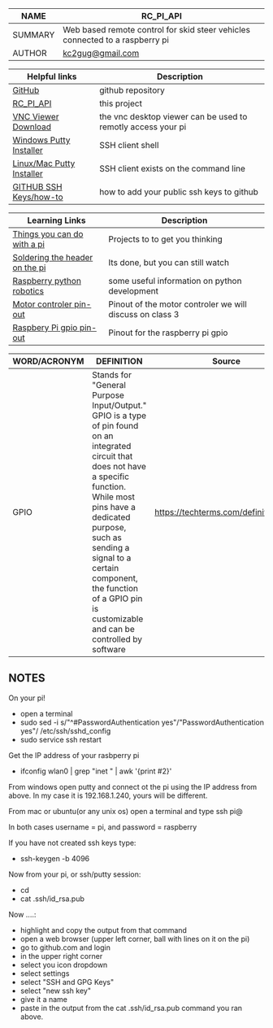 NAME|RC_PI_API
----|---------
SUMMARY|Web based remote control for skid steer vehicles connected to a raspberry pi
AUTHOR|kc2gug@gmail.com

Helpful links | Description
--------------|------------
[GitHub](http://github.com)|github repository
[RC_PI_API](https://github.com/kc2gug/RC_PI_API)|this project
[VNC Viewer Download](https://www.realvnc.com/en/connect/download/viewer/)|the vnc desktop viewer can be used to remotly access your pi
[Windows Putty Installer](https://the.earth.li/~sgtatham/putty/latest/w64/putty-64bit-0.73-installer.msi)| SSH client shell
[Linux/Mac Putty Installer](https://sd.keepcalms.com/i-w600/keep-calm-and-don-t-bother-yourself.jpg)|SSH client exists on the command line
[GITHUB SSH Keys/how-to](https://help.github.com/en/enterprise/2.15/user/articles/adding-a-new-ssh-key-to-your-github-account)| how to add your public ssh keys to github

Learning Links | Description
---------------|------------
[Things you can do with a pi](https://www.youtube.com/watch?v=0XTcJ5-0u00)|Projects to to get you thinking
[Soldering the header on the pi](https://www.youtube.com/watch?v=UDdbaMk39tM)|Its done, but you can still watch
[Raspberry python robotics](https://www.youtube.com/watch?v=41IO4Qe5Jzw)|some useful information on python development
[Motor controler pin-out](https://2.bp.blogspot.com/-xWf_zFTGiHg/Vg2VVGX20LI/AAAAAAAAAz8/Gve48_08Xg0/s1600/Diagram_of_L293D.jpg)| Pinout of the motor controler we will discuss on class 3
[Raspbery Pi gpio pin-out](https://i.stack.imgur.com/yHddo.png)| Pinout for the raspberry pi gpio


WORD/ACRONYM |DEFINITION|Source
-------------|----------|------
GPIO|Stands for "General Purpose Input/Output." GPIO is a type of pin found on an integrated circuit that does not have a specific function. While most pins have a dedicated purpose, such as sending a signal to a certain component, the function of a GPIO pin is customizable and can be controlled by software|https://techterms.com/definition/gpio

## NOTES
On your pi!
* open a terminal
* sudo sed -i s/"^#PasswordAuthentication yes"/"PasswordAuthentication yes"/ /etc/ssh/sshd_config
* sudo service ssh restart

Get the IP address of your rasbperry pi
* ifconfig wlan0 | grep "inet " | awk '{print #2}'  

From windows open putty and connect ot the pi using the IP address from above. In my case it is 192.168.1.240, yours will be different.

From mac or ubuntu(or any unix os) open a terminal and type ssh pi@<output from ifconfig>
  
In both cases username = pi, and password = raspberry

If you have not created ssh keys type:
* ssh-keygen -b 4096

Now from your pi, or ssh/putty session:
* cd
* cat .ssh/id_rsa.pub

Now ....:
* highlight and copy the output from that command
* open a web browser (upper left corner, ball with lines on it on the pi)
* go to github.com and login
* in the upper right corner 
* select you icon dropdown
* select settings 
* select "SSH and GPG Keys"
* select "new ssh key"
* give it a name
* paste in the output from the cat .ssh/id_rsa.pub command you ran above.



